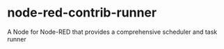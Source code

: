 # node-red-contrib-runner
A Node for Node-RED that provides a comprehensive scheduler and task runner
